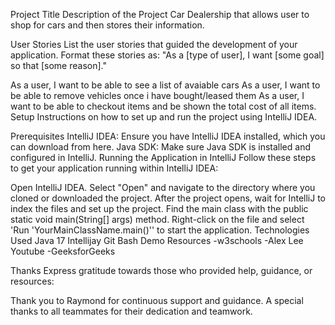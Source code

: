 Project Title
Description of the Project
Car Dealership that allows user to shop for cars and then stores their information.

User Stories
List the user stories that guided the development of your application. Format these stories as: "As a [type of user], I want [some goal] so that [some reason]."

As a user, I want to be able to see a list of avaiable cars
As a user, I want to be able to remove vehicles once i have bought/leased them
As a user, I want to be able to checkout items and be shown the total cost of all items.
Setup
Instructions on how to set up and run the project using IntelliJ IDEA.

Prerequisites
IntelliJ IDEA: Ensure you have IntelliJ IDEA installed, which you can download from here.
Java SDK: Make sure Java SDK is installed and configured in IntelliJ.
Running the Application in IntelliJ
Follow these steps to get your application running within IntelliJ IDEA:

Open IntelliJ IDEA.
Select "Open" and navigate to the directory where you cloned or downloaded the project.
After the project opens, wait for IntelliJ to index the files and set up the project.
Find the main class with the public static void main(String[] args) method.
Right-click on the file and select 'Run 'YourMainClassName.main()'' to start the application.
Technologies Used
Java 17
Intellijay
Git Bash
Demo
Resources
-w3schools -Alex Lee Youtube -GeeksforGeeks

Thanks
Express gratitude towards those who provided help, guidance, or resources:

Thank you to Raymond for continuous support and guidance.
A special thanks to all teammates for their dedication and teamwork.
